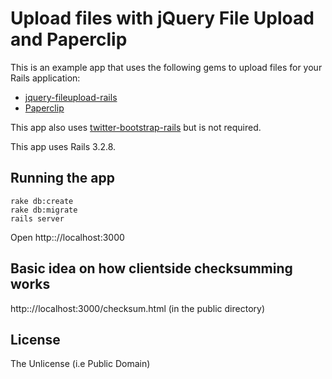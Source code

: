 # Upload files with jQuery File Upload and Paperclip

This is an example app that uses the following gems to upload files for your Rails application:

* [jquery-fileupload-rails](https://github.com/boston-library/jquery-fileupload-rails)
* [Paperclip](https://github.com/thoughtbot/paperclip)

This app also uses [twitter-bootstrap-rails](https://github.com/seyhunak/twitter-bootstrap-rails) but is not required.

This app uses Rails 3.2.8.

## Running the app

    rake db:create
    rake db:migrate
    rails server

Open http:://localhost:3000

## Basic idea on how clientside checksumming works

http:://localhost:3000/checksum.html (in the public directory)

## License
The Unlicense (i.e Public Domain)

